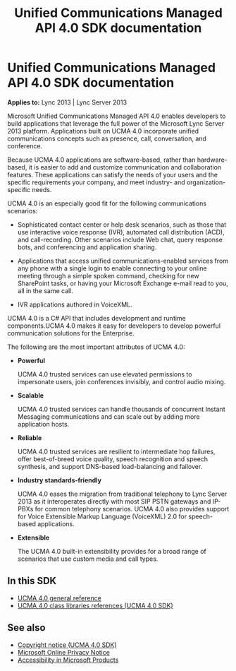 ﻿---
title: Unified Communications Managed API 4.0 SDK documentation
TOCTitle: Unified Communications Managed API 4.0 SDK documentation
ms:assetid: 2c531489-0d65-4715-819e-22045a1090a2
ms:mtpsurl: https://msdn.microsoft.com/en-us/library/Dn454984(v=office.15)
ms:contentKeyID: 57260605
ms.date: 07/25/2014
mtps_version: v=office.15
---

# Unified Communications Managed API 4.0 SDK documentation

**Applies to:** Lync 2013 | Lync Server 2013

Microsoft Unified Communications Managed API 4.0 enables developers to build applications that leverage the full power of the Microsoft Lync Server 2013 platform. Applications built on UCMA 4.0 incorporate unified communications concepts such as presence, call, conversation, and conference.

Because UCMA 4.0 applications are software-based, rather than hardware-based, it is easier to add and customize communication and collaboration features. These applications can satisfy the needs of your users and the specific requirements your company, and meet industry- and organization-specific needs.

UCMA 4.0 is an especially good fit for the following communications scenarios:

- Sophisticated contact center or help desk scenarios, such as those that use interactive voice response (IVR), automated call distribution (ACD), and call-recording. Other scenarios include Web chat, query response bots, and conferencing and application sharing.

- Applications that access unified communications-enabled services from any phone with a single login to enable connecting to your online meeting through a simple spoken command, checking for new SharePoint tasks, or having your Microsoft Exchange e-mail read to you, all in the same call.

- IVR applications authored in VoiceXML.

UCMA 4.0 is a C\# API that includes development and runtime components.UCMA 4.0 makes it easy for developers to develop powerful communication solutions for the Enterprise.

The following are the most important attributes of UCMA 4.0:

- **Powerful**
    
  UCMA 4.0 trusted services can use elevated permissions to impersonate users, join conferences invisibly, and control audio mixing.

- **Scalable**
    
  UCMA 4.0 trusted services can handle thousands of concurrent Instant Messaging communications and can scale out by adding more application hosts.

- **Reliable**
    
  UCMA 4.0 trusted services are resilient to intermediate hop failures, offer best-of-breed voice quality, speech recognition and speech synthesis, and support DNS-based load-balancing and failover.

- **Industry standards-friendly**
    
  UCMA 4.0 eases the migration from traditional telephony to Lync Server 2013 as it interoperates directly with most SIP PSTN gateways and IP-PBXs for common telephony scenarios. UCMA 4.0 also provides support for Voice Extensible Markup Language (VoiceXML) 2.0 for speech-based applications.

- **Extensible**
    
  The UCMA 4.0 built-in extensibility provides for a broad range of scenarios that use custom media and call types.

## In this SDK

- [UCMA 4.0 general reference](ucma-4-0-general-reference.md)
- [UCMA 4.0 class libraries references (UCMA 4.0 SDK)](https://msdn.microsoft.com/en-us/library/dn454985\(v=office.15\))

## See also

- [Copyright notice (UCMA 4.0 SDK)](https://msdn.microsoft.com/en-us/library/dn454986\(v=office.15\))
- [Microsoft Online Privacy Notice](http://go.microsoft.com/fwlink/?linkid=207069)
- [Accessibility in Microsoft Products](http://go.microsoft.com/fwlink/?linkid=205790)

